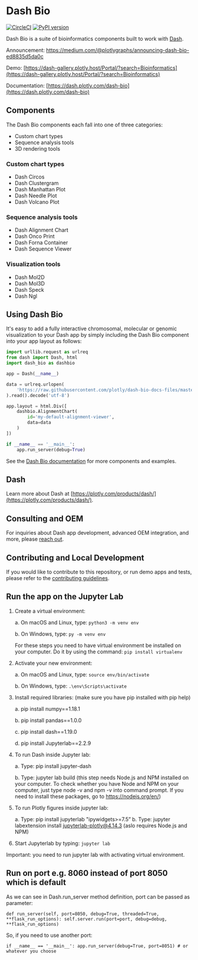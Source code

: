 # Dash Bio
[![CircleCI](https://circleci.com/gh/plotly/dash-bio/tree/master.svg?style=svg)](https://circleci.com/gh/plotly/dash-bio)
[![PyPI version](https://badge.fury.io/py/dash-bio.svg)](https://badge.fury.io/py/dash-bio)

Dash Bio is a suite of bioinformatics components built to work with
[Dash](https://github.com/plotly/dash/).

Announcement: https://medium.com/@plotlygraphs/announcing-dash-bio-ed8835d5da0c

Demo:
[https://dash-gallery.plotly.host/Portal/?search=Bioinformatics](https://dash-gallery.plotly.host/Portal/?search=Bioinformatics)

Documentation:
[https://dash.plotly.com/dash-bio](https://dash.plotly.com/dash-bio)

## Components

The Dash Bio components each fall into one of three categories:

- Custom chart types
- Sequence analysis tools
- 3D rendering tools


### Custom chart types

- Dash Circos
- Dash Clustergram
- Dash Manhattan Plot
- Dash Needle Plot
- Dash Volcano Plot

### Sequence analysis tools

- Dash Alignment Chart
- Dash Onco Print
- Dash Forna Container
- Dash Sequence Viewer

### Visualization tools

- Dash Mol2D
- Dash Mol3D
- Dash Speck
- Dash Ngl


## Using Dash Bio

It's easy to add a fully interactive chromosomal, molecular or genomic visualization to your Dash app by simply
including the Dash Bio component into your app layout as follows:

```python
import urllib.request as urlreq
from dash import Dash, html
import dash_bio as dashbio

app = Dash(__name__)

data = urlreq.urlopen(
    'https://raw.githubusercontent.com/plotly/dash-bio-docs-files/master/alignment_viewer_p53.fasta'
).read().decode('utf-8')

app.layout = html.Div([
    dashbio.AlignmentChart(
        id='my-default-alignment-viewer',
        data=data
    )
])

if __name__ == '__main__':
    app.run_server(debug=True)
```

See the [Dash Bio documentation](https://dash.plotly.com/dash-bio) for more components and examples.

## Dash

Learn more about Dash at
[https://plotly.com/products/dash/](https://plotly.com/products/dash/).

## Consulting and OEM

For inquiries about Dash app development, advanced OEM integration,
and more, please [reach
out](https://plotly.typeform.com/to/mH1Cpb).

## Contributing and Local Development

If you would like to contribute to this repository, or run demo apps and tests, please refer to
the [contributing
guidelines](https://github.com/plotly/dash-bio/blob/master/CONTRIBUTING.md).

## Run the app on the Jupyter Lab

1. Create a virtual environment:

    a. On macOS and Linux, type: `python3 -m venv env`

    b. On Windows, type: `py -m venv env` 

    For these steps you need to have virtual environment be installed on your
    computer. Do it by using the command: `pip install virtualenv`

2. Activate your new environment:

    a. On macOS and Linux, type: `source env/bin/activate`

    b. On Windows, type: `.\env\Scripts\activate`

3. Install required libraries: (make sure you have pip installed with pip help)

    a. pip install numpy==1.18.1

    b. pip install pandas==1.0.0

    c. pip install dash==1.19.0

    d. pip install Jupyterlab==2.2.9

4. To run Dash inside Jupyter lab:

    a. Type: pip install jupyter-dash

    b. Type: jupyter lab build (this step needs Node.js and NPM installed on your
    computer. To check whether you have Node and NPM on your computer, just type
    node -v and npm -v into command prompt. If you need to install these packages,
    go to https://nodejs.org/en/)

5. To run Plotly figures inside jupyter lab:

    a. Type: pip install jupyterlab "ipywidgets>=7.5”
    b. Type: jupyter labextension install jupyterlab-plotly@4.14.3
    (aslo requires Node.js and NPM)

6. Start Jupyterlab by typing: `jupyter lab`

Important: you need to run jupyter lab with activating virtual environment.

## Run on port e.g. 8060 instead of port 8050 which is default

As we can see in Dash.run_server method definition,
port can be passed as parameter:

`def run_server(self,
               port=8050,
               debug=True,
               threaded=True,
               **flask_run_options):
    self.server.run(port=port, debug=debug, **flask_run_options)`

So, if you need to use another port:

`if __name__ == '__main__':
    app.run_server(debug=True, port=8051) # or whatever you choose`